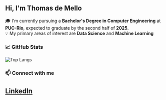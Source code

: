 ## Hi, I'm Thomas de Mello 
🎓 I'm currently pursuing a **Bachelor's Degree in Computer Engineering** at **PUC-Rio**, expected to graduate by the second half of **2025**.  
💡 My primary areas of interest are **Data Science** and **Machine Learning**

### 📈 GitHub Stats
![Top Langs](https://github-readme-stats.vercel.app/api/top-langs/?username=Thom3002&hide_progress=false)

### 📫 Connect with me
[LinkedIn](https://www.linkedin.com/in/thomas-de-mello)
---
